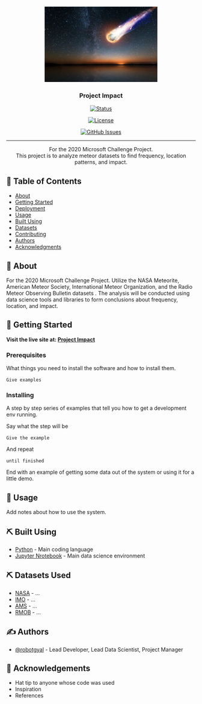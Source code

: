 <p align="center">
  <a href="" rel="noopener">
 <img src="img/meteor.jpg" width=300px height=200px alt="Project logo"></a>
</p>

<h3 align="center">Project Impact</h3>

<div align="center">

[![Status](https://img.shields.io/badge/status-up---?style=for-the-badge&logo=appveyor)]()

[![License](https://img.shields.io/github/license/RobotGyal/Project-Impact-2020?style=for-the-badge)]()

[![GitHub Issues](https://img.shields.io/github/issues/RobotGyal/Project-Impact-2020?style=for-the-badge)]()

</div>

---

<p align="center"> For the 2020 Microsoft Challenge Project.  
   <br>
This project is to analyze meteor datasets to find frequency, location patterns, and impact. 
    <br> 
</p>

## 📝 Table of Contents

- [About](#about)
- [Getting Started](#getting_started)
- [Deployment](#deployment)
- [Usage](#usage)
- [Built Using](#built_using)
- [Datasets](#datasets)
- [Contributing](#contributing)
- [Authors](#authors)
- [Acknowledgments](#acknowledgement)

## 🧐 About <a name = "about"></a>

For the 2020 Microsoft Challenge Project. Utilize the NASA Meteorite, American Meteor Society, International Meteor Organization, and the Radio Meteor Observing Bulletin datasets . The analysis will be conducted using data science tools and libraries to form conclusions about frequency, location, and impact.

## 🏁 Getting Started <a name = "getting_started"></a>

__Visit the live site at: [Project Impact](https://robotgyal.github.io/Project-Impact-2020/)__

### Prerequisites

What things you need to install the software and how to install them.

```
Give examples
```

### Installing

A step by step series of examples that tell you how to get a development env running.

Say what the step will be

```
Give the example
```

And repeat

```
until finished
```

End with an example of getting some data out of the system or using it for a little demo.


## 🎈 Usage <a name="usage"></a>

Add notes about how to use the system.

<!-- ## 🚀 Deployment <a name = "deployment"></a>

Add additional notes about how to deploy this on a live system. -->

## ⛏️ Built Using <a name = "built_using"></a>

- [Python]() - Main coding language
- [Jupyter Nrotebook]() - Main data science environment

## ⛏️ Datasets Used <a name = "datasets"></a>
- [NASA]() - ...
- [IMO]() - ...
- [AMS]() - ...
- [RMOB]() - ...


## ✍️ Authors <a name = "authors"></a>

- [@robotgyal](https://github.com/robotgyal) - Lead Developer, Lead Data Scientist, Project Manager


## 🎉 Acknowledgements <a name = "acknowledgement"></a>

- Hat tip to anyone whose code was used
- Inspiration
- References
